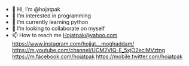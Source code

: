 - 👋 Hi, I’m @hojatpak
- 👀 I’m interested in programming 
- 🌱 I’m currently learning python
- 💞️ I’m looking to collaborate on myself 
- 📫 How to reach me 
Hojatpak@yahoo.com 
https://www.instagram.com/hojjat._.moghaddam/
https://m.youtube.com/channel/UCM2VIQ-E_5xjO2eciMVztng
https://m.facebook.com/hojatpak
https://mobile.twitter.com/hojatpak



<!---
hojatpak/hojatpak is a ✨ special ✨ repository because its `README.md` (this file) appears on your GitHub profile.
You can click the Preview link to take a look at your changes.
--->

